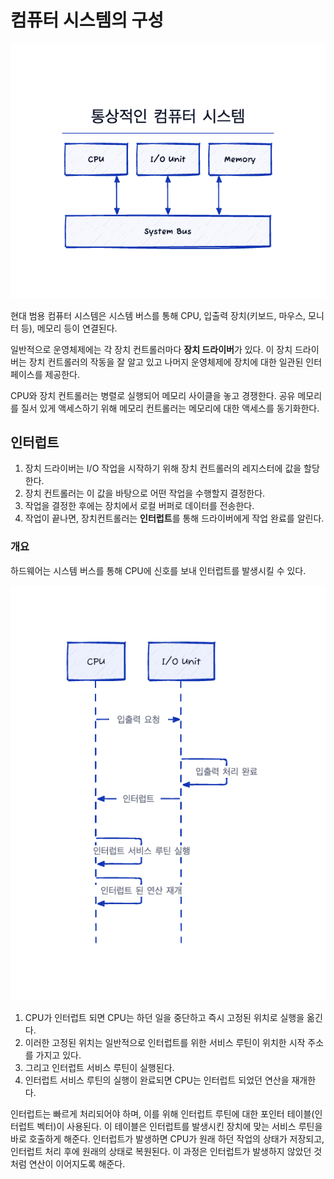 # 컴퓨터 시스템의 구성

<center>
    <img src="computer-system.png">
</center>

현대 범용 컴퓨터 시스템은 시스템 버스를 통해 CPU, 입출력 장치(키보드, 마우스, 모니터 등), 메모리 등이 연결된다.

일반적으로 운영체제에는 각 장치 컨트롤러마다 **장치 드라이버**가 있다. 이 장치 드라이버는 장치 컨트롤러의 작동을 잘 알고 있고 나머지 운영체제에 장치에 대한 일관된 인터페이스를 제공한다. 

CPU와 장치 컨트롤러는 병렬로 실행되어 메모리 사이클을 놓고 경쟁한다. 공유 메모리를 질서 있게 액세스하기 위해 메모리 컨트롤러는 메모리에 대한 액세스를 동기화한다.

## 인터럽트

1. 장치 드라이버는 I/O 작업을 시작하기 위해 장치 컨트롤러의 레지스터에 값을 할당한다. 
2. 장치 컨트롤러는 이 값을 바탕으로 어떤 작업을 수행할지 결정한다. 
3. 작업을 결정한 후에는 장치에서 로컬 버퍼로 데이터를 전송한다. 
4. 작업이 끝나면, 장치컨트롤러는 **인터럽트**를 통해 드라이버에게 작업 완료를 알린다.

### 개요

하드웨어는 시스템 버스를 통해 CPU에 신호를 보내 인터럽트를 발생시킬 수 있다.

<center>
    <img src="interrupts.png">
</center>

1. CPU가 인터럽트 되면 CPU는 하던 일을 중단하고 즉시 고정된 위치로 실행을 옮긴다.
2. 이러한 고정된 위치는 일반적으로 인터럽트를 위한 서비스 루틴이 위치한 시작 주소를 가지고 있다.
3. 그리고 인터럽트 서비스 루틴이 실행된다. 
4. 인터럽트 서비스 루틴의 실행이 완료되면 CPU는 인터럽트 되었던 연산을 재개한다.

인터럽트는 빠르게 처리되어야 하며, 이를 위해 인터럽트 루틴에 대한 포인터 테이블(인터럽트 벡터)이 사용된다. 이 테이블은 인터럽트를 발생시킨 장치에 맞는 서비스 루틴을 바로 호출하게 해준다. 인터럽트가 발생하면 CPU가 원래 하던 작업의 상태가 저장되고, 인터럽트 처리 후에 원래의 상태로 복원된다. 이 과정은 인터럽트가 발생하지 않았던 것처럼 연산이 이어지도록 해준다.
